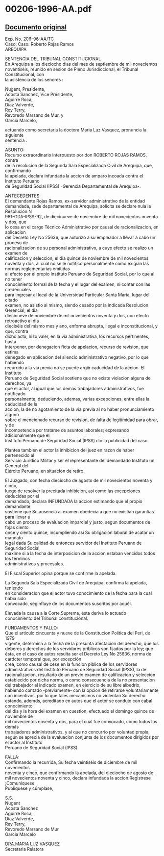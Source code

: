 
00206-1996-AA.pdf
=================
  
[Documento original](https://tc.gob.pe/jurisprudencia/1996/00206-1996-AA.pdf)  
---  
Exp. No. 206-96-AA/TC  
Caso: Caso: Roberto Rojas Ramos  
AREQUIPA  

SENTENCIA  DEL TRIBUNAL CONSTITUCIONAL  
En Arequipa a los dieciocho dias del mes de septiembre de mil novecientos  
noventiséis, reunido en sesion de Pleno Jurisdiccional, el Tribunal Constitucional, con  
la asistencia de los senores :  

Nugent,  Presidente,  
Acosta Sanchez,  Vice Presidente,  
Aguirre Roca,  
Diaz Valverde,  
Rey Terry,  
Revoredo Marsano de Mur, y  
Garcia Marcelo,  

actuando como secretaria la doctora Maria Luz Vasquez, pronuncia la siguiente  
sentencia :  

ASUNTO:  
Recurso extraordinario interpuesto por don ROBERTO ROJAS RAMOS, contra  
de la resolucion de la Segunda Sala Especializada Civil de Arequipa, que, confirmando  
la apelada, declara infundada la accion de amparo incoada contra el Instituto Peruano  
de Seguridad Social (IPSS) -Gerencia Departamental de Arequipa-.  

ANTECEDENTES:  
El demandante Rojas Ramos, ex-servidor administrativo de la entidad  
demandada, sede departamental de Arequipa, solicita se declare nula la Resolucion N  
981-GDA-IPSS-92, de diecinueve de noviembre de mil novecientos noventa y dos, que  
lo cesa en el cargo Técnico Administrativo por causal de racionalizacion, en aplicacion  
del Decreto Ley No 25636, que autorizo a su empleador a llevar a cabo un proceso de  
racionalizacion de su personal administrativo, a cuyo efecto se realizo un examen de  
calificacion y seleccion, el dia quince de noviembre de mil novecientos noventa y dos, al
cual no se le notifico personalmente como exigian las normas reglamentarias emitidas  
al efecto por el propio Instituto Peruano de Seguridad Social, por lo que al no tener  
conocimiento formal de la fecha y el lugar del examen, ni contar con las credenciales  
para ingresar al local de la Universidad Particular Santa Maria, lugar del citado  
examen, no asistio al mismo, siendo cesado por la indicada Resolucion Gerencial, el dia  
diecinueve de noviembre de mil novecientos noventa y dos, con efecto retroactivo al dia  
dieciséis del mismo mes y ano, enforma abrupta, ilegal e inconstitucional, y que, contra  
dicho acto, hizo valer, en la via administrativa, los recursos pertinentes, hasta  
interponer, por denegacion ficta de apelacion, recurso de revision, que estima  
denegado en aplicacion del silencio administrativo negativo, por lo que habiendo  
recurrido a la via previa no se puede argiir caducidad de la accion. El Instituto  
Peruano de Seguridad Social sostiene que no existe violacion alguna de derechos, ya  
que el actor, al igual que los demas trabajadores administrativos, fue notificado  
personalmente, deduciendo, ademas, varias excepciones, entre ellas la caducidad de la  
accion, la de no agotamiento de la via previa al no haber pronunciamiento alguno  
sobre el mencionado recurso de revision, de falta de legitimidad para obrar, y de  
incompetencia por tratarse de asuntos laborales; expresando adicionalmente que el  
Instituto Peruano de Seguridad Social (IPSS) dio la publicidad del caso.  

Plantea también el actor la inhibicion del juez en razon de haber pertenecido al  
Servicio Juridico Militar y ser el representante del demandado Instituto un General del  
Ejército Peruano, en situacion de retiro.  

El Juzgado, con fecha dieciocho de agosto de mil novecientos noventa y cinco,  
luego de resolver la precitada inhibicion, asi como las excepciones deducidas por el  
demandado, declara INFUNDADA la accion estimando que el propio demandante  
sostiene que Su ausencia al examen obedecia a que no existian garantias para llevar a  
cabo un proceso de evaluacion imparcial y justo, segun documentos de fojas ciento  
once y ciento quince, incumpliendo asi Su obligacion laboral de acatar un mandato  
legal dada Su calidad de entonces servidor del Instituto Peruano de Seguridad Social,  
maxime si a la fecha de interposicion de la accion estaban vencidos todos los términos  
administrativos y procesales.  

El Fiscal Superior opina porque se confirme la apelada.  

La Segunda Sala Especializada Civil de Arequipa, confirma la apelada, teniendo  
en consideracion que el actor tuvo conocimiento de la fecha para la cual habia sido  
convocado, seginfluye de los documentos suscritos por aquél.  

Elevada la causa a la Corte Suprema, ésta deriva lo actuado  
conocimiento del Tribunal constitucional.  

FUNDAMENTOS Y FALLO:  
Que el articulo cincuenta y nueve de la Constitucion Politica del Peri, de 1979  
vigente, determina a la fecha de la presunta afectacion del derecho, que los deberes y
derechos de los servidores priblicos son fijados por la ley; que ésta, en el caso de autos 
resulta ser el Decreto Ley No 25636, norma de cardcter temporal que, por excepción  
crea, como causal de cese en la funcion piblica de los servidores administrativos del 
Instituto Peruano de Seguridad Social (IPSS), la de racionalizacion, resultado de  un
previo examen de calificacion y seleccion establecido por dicha norma, o como 
consecuencia de la no presentacion del trabajador al indicado examen, en ejercicio de 
su libre albedrio, habiendo contado -previamente- con la opcion de retirarse 
voluntariamente con incentivos, por lo que tales mecanismos no violentan Su derecho  
estando, ademds, acreditado en autos que el actor se condujo con cabal conocimiento  
del dia y la hora del examen en cuestion, efectuado el domingo quince de noviembre de  
mil novecientos noventa y dos, para el cual fue convocado, como todos los demás  
trabajadores administrativos, y al que no concurrio por voluntad propia, según se 
aprecia de la evaluacion conjunta de los documentos dirigidos por el actor al Instituto  
Peruano de Seguridad Social (IPSS).  

FALLA:  
Confirmando la recurrida, Su fecha veintiséis de diciembre de mil novecientos  
noventa y cinco, que confirmando la apelada, del dieciocho de agosto de  mil
novecientos noventa y cinco, declara infundada la accion.Registrese ;Comuniquese  
Publiquese y cúmplase,  

S.S.  
Nugent  
Acosta Sanchez  
Aguirre Roca,  
Diaz Valverde,  
Rey Terry,  
Revoredo Marsano de Mur  
Garcia Marcelo  
 
DRA.MARIA LUZ VASQUEZ  
Secretaria Relatora